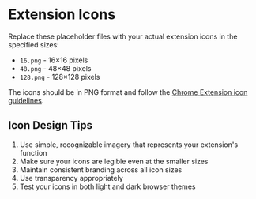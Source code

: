 # Extension Icons

Replace these placeholder files with your actual extension icons in the specified sizes:

- `16.png` - 16×16 pixels
- `48.png` - 48×48 pixels
- `128.png` - 128×128 pixels

The icons should be in PNG format and follow the [Chrome Extension icon guidelines](https://developer.chrome.com/docs/extensions/mv3/manifest/icons/).

## Icon Design Tips

1. Use simple, recognizable imagery that represents your extension's function
2. Make sure your icons are legible even at the smaller sizes
3. Maintain consistent branding across all icon sizes
4. Use transparency appropriately
5. Test your icons in both light and dark browser themes